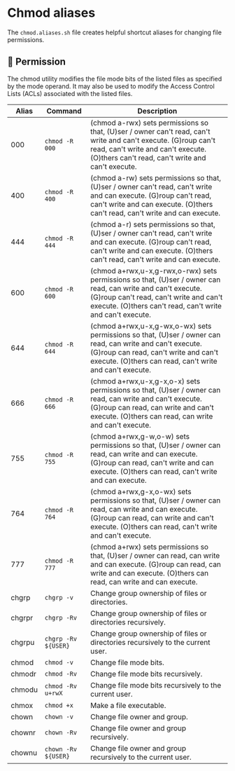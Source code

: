 # Chmod aliases

The `chmod.aliases.sh` file creates helpful shortcut aliases for changing
file permissions.

## 🔑 Permission

The chmod utility modifies the file mode bits of the listed files as specified
by the mode operand. It may also be used to modify the Access Control Lists
(ACLs) associated with the listed files.

| Alias | Command | Description |
| ----- | ----- | ----- |
| 000 | `chmod -R 000` | (chmod a-rwx) sets permissions so that, (U)ser / owner can't read, can't write and can't execute. (G)roup can't read, can't write and can't execute. (O)thers can't read, can't write and can't execute. |
| 400 | `chmod -R 400` | (chmod a-rw) sets permissions so that, (U)ser / owner can't read, can't write and can execute. (G)roup can't read, can't write and can execute. (O)thers can't read, can't write and can execute. |
| 444 | `chmod -R 444` | (chmod a-r) sets permissions so that, (U)ser / owner can't read, can't write and can execute. (G)roup can't read, can't write and can execute. (O)thers can't read, can't write and can execute. |
| 600 | `chmod -R 600` | (chmod a+rwx,u-x,g-rwx,o-rwx) sets permissions so that, (U)ser / owner can read, can write and can't execute. (G)roup can't read, can't write and can't execute. (O)thers can't read, can't write and can't execute. |
| 644 | `chmod -R 644` | (chmod a+rwx,u-x,g-wx,o-wx) sets permissions so that, (U)ser / owner can read, can write and can't execute. (G)roup can read, can't write and can't execute. (O)thers can read, can't write and can't execute. |
| 666 | `chmod -R 666` | (chmod a+rwx,u-x,g-x,o-x) sets permissions so that, (U)ser / owner can read, can write and can't execute. (G)roup can read, can write and can't execute. (O)thers can read, can write and can't execute. |
| 755 | `chmod -R 755` | (chmod a+rwx,g-w,o-w) sets permissions so that, (U)ser / owner can read, can write and can execute. (G)roup can read, can't write and can execute. (O)thers can read, can't write and can execute. |
| 764 | `chmod -R 764` | (chmod a+rwx,g-x,o-wx) sets permissions so that, (U)ser / owner can read, can write and can execute. (G)roup can read, can write and can't execute. (O)thers can read, can't write and can't execute. |
| 777 | `chmod -R 777` | (chmod a+rwx) sets permissions so that, (U)ser / owner can read, can write and can execute. (G)roup can read, can write and can execute. (O)thers can read, can write and can execute. |
| chgrp | `chgrp -v` | Change group ownership of files or directories. |
| chgrpr | `chgrp -Rv` | Change group ownership of files or directories recursively. |
| chgrpu | `chgrp -Rv ${USER}` | Change group ownership of files or directories recursively to the current user. |
| chmod | `chmod -v` | Change file mode bits. |
| chmodr | `chmod -Rv` | Change file mode bits recursively. |
| chmodu | `chmod -Rv u+rwX` | Change file mode bits recursively to the current user. |
| chmox | `chmod +x` | Make a file executable. |
| chown | `chown -v` | Change file owner and group. |
| chownr | `chown -Rv` | Change file owner and group recursively. |
| chownu | `chown -Rv ${USER}` | Change file owner and group recursively to the current user. |
